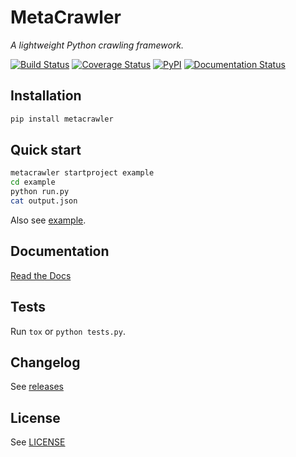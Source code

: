 # MetaCrawler #

*A lightweight Python crawling framework.*

[![Build Status](https://travis-ci.org/pyvim/metacrawler.svg?branch=master)](https://travis-ci.org/pyvim/metacrawler)
[![Coverage Status](https://coveralls.io/repos/github/pyvim/metacrawler/badge.svg?branch=master)](https://coveralls.io/github/pyvim/metacrawler?branch=master)
[![PyPI](http://img.shields.io/pypi/v/metacrawler.svg?style=flat)](https://pypi.python.org/pypi/metacrawler)
[![Documentation Status](http://readthedocs.org/projects/metacrawler/badge/?version=latest)](http://metacrawler.readthedocs.org/en/latest/?badge=latest)


## Installation ##
```bash
pip install metacrawler
```

## Quick start ##

```bash
metacrawler startproject example
cd example
python run.py
cat output.json
```

Also see [example](https://github.com/pyvim/metacrawler/tree/master/metacrawler/template).

## Documentation ##

[Read the Docs](http://metacrawler.readthedocs.org/)


## Tests ##

Run `tox` or `python tests.py`.


## Changelog ##

See [releases](https://github.com/pyvim/metacrawler/releases)


## License ##

See [LICENSE](https://github.com/pyvim/metacrawler/blob/master/LICENSE)
